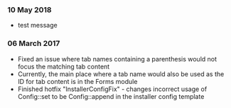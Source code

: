 
### 10 May 2018
- test message

### 06 March 2017
- Fixed an issue where tab names containing a parenthesis would not focus the matching tab content
 - Currently, the main place where a tab name would also be used as the ID for tab content is in the Forms module
- Finished hotfix "InstallerConfigFix" - changes incorrect usage of Config::set to be Config::append in the installer config template
    
